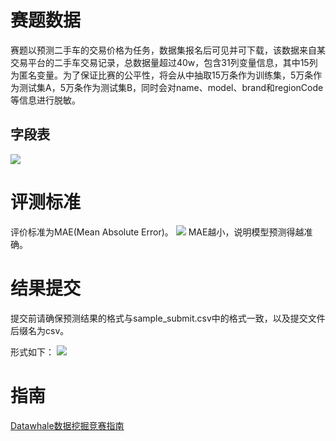 # 赛题数据
赛题以预测二手车的交易价格为任务，数据集报名后可见并可下载，该数据来自某交易平台的二手车交易记录，总数据量超过40w，包含31列变量信息，其中15列为匿名变量。为了保证比赛的公平性，将会从中抽取15万条作为训练集，5万条作为测试集A，5万条作为测试集B，同时会对name、model、brand和regionCode等信息进行脱敏。
## 字段表
![](https://picgp.oss-cn-beijing.aliyuncs.com/img/20200503192310.png)
# 评测标准
评价标准为MAE(Mean Absolute Error)。
![](https://picgp.oss-cn-beijing.aliyuncs.com/img/20200503192406.png)
MAE越小，说明模型预测得越准确。
# 结果提交
提交前请确保预测结果的格式与sample_submit.csv中的格式一致，以及提交文件后缀名为csv。

形式如下：
![](https://picgp.oss-cn-beijing.aliyuncs.com/img/20200503192449.png)

# 指南
[Datawhale数据挖掘竞赛指南](Datawhale数据挖掘.pdf)


